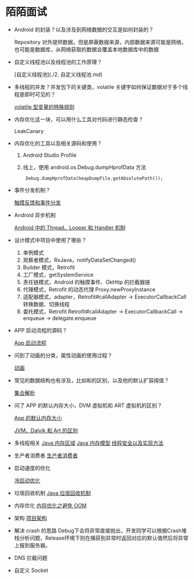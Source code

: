 # 陌陌面试

- Android 的封装？以及涉及到网络数据的交互是如何封装的？

    Repository 对外提供数据，但是屏蔽数据来源，内部数据来源可能是网络，也可能是数据库，从网络获取的数据会覆盖本地数据库中的数据

- 自定义线程池以及线程池的工作原理？

    [自定义线程池](./2. 自定义线程池.md)

- 多线程的并发？并发包下的关键类，volatile 关键字如何保证数据对于多个线程是即时可见的？

    [volatile 型变量的特殊规则](https://www.notion.so/f6e86a81-6546-4671-b022-629f307fe400) 

- 内存优化这一块，可以用什么工具对代码进行静态检查？

    LeakCanary

- 内存优化的工具以及相关源码和使用？
    1. Android Studio Profile
    2. 线上，使用 android.os.Debug.dumpHprofData 方法

            Debug.dumpHprofData(heapDumpFile.getAbsolutePath());

- 事件分发机制？

    [触摸反馈和事件分发](https://www.notion.so/441c723b-adef-481b-81e6-a0708c217072) 

- Android 异步机制

    [Android 中的 Thread、Looper 和 Handler 机制](https://www.notion.so/5db1aa18-075b-4165-aec3-e62beac1a5dd) 

- 设计模式中项目中使用了哪些？
    1. 单例模式
    2. 观察者模式，RxJava，notifyDataSetChanged()
    3. Builder 模式，Retrofit 
    4. 工厂模式，getSystemService
    5. 责任链模式，Android 的触摸事件、OkHttp 的拦截器链
    6. 代理模式，Retrofit 的动态代理 Proxy.newProxyInstance
    7. 适配器模式，adapter，Retrofit#callAdapter → ExecutorCallbackCall 转换数据、切换线程
    8. 委托模式，Retrofit Retrofit#callAdapter → ExecutorCallbackCall → enqueue → delegate.enqueue
- APP 启动流程的源码？

    [App 启动流程](https://www.notion.so/ad0952d5-44ed-4f83-9b36-f3b0e02df38f) 

- 问到了动画的分类，属性动画的使用过程？

    [动画](https://www.notion.so/7fa2d1a6-2560-405a-810a-a4828eb0fe3f) 

- 常见的数据结构也有涉及，比如和的区别，以及他的默认扩容阈值？

    [集合解析](https://www.notion.so/c817f2c6-cbe5-45fe-bb31-1fec8e7f4160) 

- 问了 APP 的默认内存大小，DVM 虚拟机和 ART 虚拟机的区别？

    [App 的默认内存大小](https://www.notion.so/efa6059b-869c-4c72-9319-7b3b04ca50cd)

    [JVM、Dalvik 和 Art 的区别](https://www.notion.so/78321cd2-bbc0-43f6-ae80-1797c09eb7f2)

- 多线程相关
[Java 内存区域](https://www.notion.so/2e760f4d-4783-4d77-93c9-355445ffdf14) 
[Java 内存模型](https://www.notion.so/44c11949-7c93-45a0-8f8a-0a19caa3560f) 
[线程安全以及实现方法](https://www.notion.so/018617b3-ace6-4d82-a0bf-3ca09ffbf164)
- 生产者消费者
[生产者消费者](https://www.notion.so/487dcee5-c393-4d36-9fd5-1fb66adada2c)
- 启动速度的优化

    [冷启动优化](https://www.notion.so/9c51922e-0517-4b49-a03a-4642b5a5438a) 

- 垃圾回收机制
[Java 垃圾回收机制](https://www.notion.so/fe599db5-b478-4a3f-9bde-9cce61276c46)
- 内存优化
[内存优化之避免 OOM](https://www.notion.so/85dadad1-f092-479b-9460-7d0349906164)
- 架构
[项目架构](https://www.notion.so/751852ee-b13e-48c6-a97f-9618c9ffcce0)
- 解决 crash 的思路
Debug下会将异常直接抛出，开发同学可以根据Crash堆栈分析问题，Release环境下则在捕获到异常时返回对应的默认值然后将异常上报到服务器。
- DNS 拦截问题
- 自定义 Socket